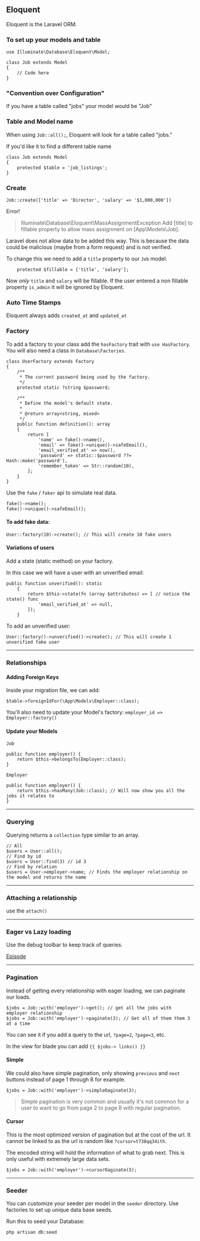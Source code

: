 ## Eloquent 
Eloquent is the Laravel ORM.

### To set up your models and table

```injectablephp
use Illuminate\Database\Eloquent\Model;

class Job extends Model
{
    // Code here
}
```

### "Convention over Configuration"

If you have a table called "jobs" your model would be "Job"

### Table and Model name
When using `Job::all();`, Eloquent will look for a table called "jobs."

If you'd like it to find a different table name 
```injectablephp
class Job extends Model
{
    protected $table = 'job_listings';
}
```

### Create
```injectablephp
Job::create(['title' => 'Director', 'salary' => '$1,000,000'])
```
Error!
>   Illuminate\Database\Eloquent\MassAssignmentException  Add [title] to fillable property to allow mass assignment on [App\Models\Job].

Laravel does not allow data to be added this way. This is because the data
could be malicious (maybe from a form request) and is not verified.

To change this we need to add a `title` property to our `Job` model. 
```injectablephp
    protected $fillable = ['title', 'salary'];
```
Now _only_ `title` and `salary` will be fillable. 
If the user entered a non fillable property `is_admin` it will be ignored by Eloquent.

### Auto Time Stamps
Eloquent always adds `created_at` and `updated_at`

### Factory

To add a factory to your class add the `hasFactory` trait with `use HasFactory`.
You will also need a class in `Database\Factories`.

```injectablephp
class UserFactory extends Factory
{
    /**
     * The current password being used by the factory.
     */
    protected static ?string $password;

    /**
     * Define the model's default state.
     *
     * @return array<string, mixed>
     */
    public function definition(): array
    {
        return [
            'name' => fake()->name(),
            'email' => fake()->unique()->safeEmail(),
            'email_verified_at' => now(),
            'password' => static::$password ??= Hash::make('password'),
            'remember_token' => Str::random(10),
        ];
    }
}
```

Use the `fake` / `faker` api to simulate real data.
```injectablephp
fake()->name();
fake()->unique()->safeEmail();
```

#### To add fake data:
```injectablephp
User::factory(10)->create(); // This will create 10 fake users
```

#### Variations of users
Add a state (static method) on your factory.

In this case we will have a user with an unverified email:
```injectablephp
public function unverified(): static
    {
        return $this->state(fn (array $attributes) => [ // notice the state() func
            'email_verified_at' => null,
        ]);
    }
```

To add an unverified user:
```injectablephp
User::factory()->unverified()->create(); // This will create 1 unverified fake user
```

---
### Relationships
#### Adding Foreign Keys

Inside your migration file, we can add: 
```injectablephp
$table->foreignIdFor(\App\Models\Employer::class);
```
You'll also need to update your Model's factory:
``employer_id => Employer::factory()``

#### Update your Models

`Job`
```injectablephp
public function employer() {
    return $this->belongsTo(Employer::class);
}
```

`Employer`
```injectablephp
public function employer() {
    return $this->hasMany(Job::class); // Will now show you all the jobs it relates to
}
```
---
### Querying

Querying returns a `collection` type similar to an array.
```injectablephp
// All
$users = User::all();
// Find by id
$users = User::find(3) // id 3
// Find by relation
$users = User->employer->name; // Finds the employer relationship on the model and returns the name
```

---
### Attaching a relationship
use the `attach()`

---
### Eager vs Lazy loading
Use the debug toolbar to keep track of queries. 

[Episode](https://laracasts.com/series/30-days-to-learn-laravel-11/episodes/13)

---
### Pagination
Instead of getting every relationship with eager loading, we
can paginate our loads.
```injectablephp
$jobs = Job::with('employer')->get(); // get all the jobs with employer relationship
$jobs = Job::with('employer')->paginate(3); // Get all of them them 3 at a time
```
You can see it if you add a query to the url, `?page=2`, `?page=3`, etc.

In the view for blade you can add `{{ $jobs-> links() }}`

#### Simple
We could also have simple pagination, only showing `previous` and `next` buttons
instead of page 1 through 8 for example.
```injectablephp
$jobs = Job::with('employer')->simpleOaginate(3); 
```
> Simple pagination is very common and usually it's not common 
> for a user to want to go from page 2 to page 8 with regular pagination.

#### Cursor 
This is the most optimized version of pagination but at the cost of the url.
It cannot be linked to as the url is random like `?cursor=t738qq34ith`.

The encoded string will hold the information of what to grab next. 
This is only useful with extremely large data sets.
```injectablephp
$jobs = Job::with('employer')->cursorOaginate(3); 
```

---
### Seeder

You can customize your seeder per model in the `seeder` directory.
Use factories to set up unique data base seeds.

Run this to seed your Database:
```injectablephp
php artisan db:seed
```

